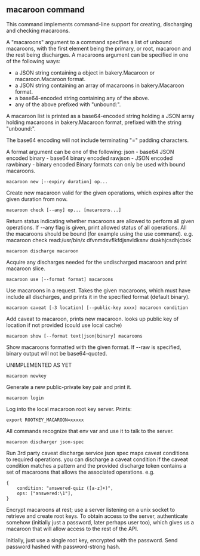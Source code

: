 macaroon command
-------

This command implements command-line support for creating, discharging
and checking macaroons.

A "macaroons" argument to a command specifies a list of unbound macaroons,
with the first element being the primary, or root, macaroon and the rest
being discharges. A macaroons argument can be specified in one of the
following ways:

 - a JSON string containing a object in bakery.Macaroon or macaroon.Macaroon format.
 - a JSON string containing an array of macaroons in bakery.Macaroon format.
 - a base64-encoded string containing any of the above.
 - any of the above prefixed with "unbound:".

A macaroon list is printed as a base64-encoded
string holding a JSON array holding macaroons in bakery.Macaroon
format, prefixed with the string "unbound:".

The base64 encoding will not include terminating "=" padding
characters.

A format argument can be one of the following:
	json			- base64 JSON encoded
	binary		- base64 binary encoded
	rawjson		- JSON encoded
	rawbinary	- binary encoded
Binary formats can only be used with bound macaroons.

	macaroon new [--expiry duration] op...

Create new macaroon valid for the given operations,
which expires after the given duration from now.

	macaroon check [--any] op... [macaroons...]

Return status indicating whether macaroons are allowed to perform all given
operations. If --any flag is given, print allowed status of all operations.
All the macaroons should be bound (for example using the use command).
e.g. macaroon check read:/usr/bin/x dfvnmdsvflkfdjsnvldksnv dsakhjcsdhjcbsk

	macaroon discharge macaroon

Acquire any discharges needed for the undischarged macaroon
and print macaroon slice.

	macaroon use [--format format] macaroons

Use macaroons in a request. Takes the given macaroons, which
must have include all discharges, and prints it in the specified
format (default binary).

	macaroon caveat [-3 location] [--public-key xxxx] macaroon condition

Add caveat to macaroon, prints new macaroon.
looks up public key of location if not provided
(could use local cache)

	macaroon show [--format text|json|binary] macaroons

Show macaroons formatted with the given
format. If --raw is specified, binary output will not be base64-quoted.


UNIMPLEMENTED AS YET

	macaroon newkey
	
Generate a new public-private key pair and print it.

	macaroon login
	
Log into the local macaroon root key server. Prints:

	export ROOTKEY_MACAROON=xxxxx

All commands recognize that env var and use it
to talk to the server.

	macaroon discharger json-spec
	
Run 3rd party caveat discharge service
json spec maps caveat conditions to required operations.
you can discharge a caveat condition if the caveat condition
matches a pattern and the provided discharge token contains
a set of macaroons that allows the associated operations.
e.g.

	{
		condition: "answered-quiz ([a-z]+)",
		ops: ["answered:\1"],
	}

Encrypt macaroons at rest; use a server listening on a unix socket
to retrieve and create root keys. To obtain access to the server,
authenticate somehow (initially just a password, later perhaps user
too), which gives us a macaroon that will allow access to the rest
of the API.

Initially, just use a single root key, encrypted with the password.
Send password hashed with password-strong hash.
